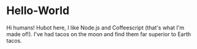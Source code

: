 Hello-World
===========

Hi humans!
Hubot here, I like Node.js and Coffeescript (that's what I'm made of!).
I've had tacos on the moon and find them far superior to Earth tacos.
